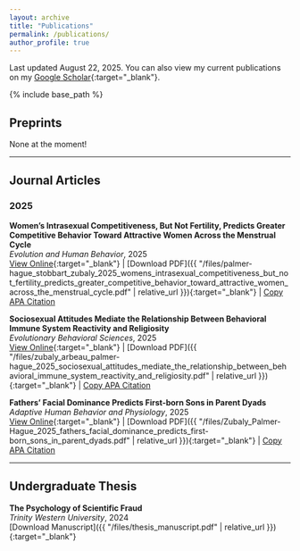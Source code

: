 ```yaml
---
layout: archive
title: "Publications"
permalink: /publications/
author_profile: true
---
```


Last updated August 22, 2025. You can also view my current publications on my [Google Scholar](https://scholar.google.com/citations?user=imQFC1cAAAAJ&hl=en){:target="_blank"}.

{% include base_path %}

## Preprints
None at the moment!

---
## Journal Articles

### 2025

**Women’s Intrasexual Competitiveness, But Not Fertility, Predicts Greater Competitive Behavior Toward Attractive Women Across the Menstrual Cycle** <br> *Evolution and Human Behavior*, 2025 <br> [View Online](https://doi.org/10.1016/j.evolhumbehav.2025.106760){:target="_blank"} | [Download PDF]({{ "/files/palmer-hague_stobbart_zubaly_2025_womens_intrasexual_competitiveness_but_not_fertility_predicts_greater_competitive_behavior_toward_attractive_women_across_the_menstrual_cycle.pdf" | relative_url }}){:target="_blank"} | 
<a href="#" onclick="copyCitation('citation1'); return false;">Copy APA Citation</a>  
<span id="citation1" style="display:none;">
Palmer-Hague, J., Stobbart, J., Zubaly, B. (2025). Women’s intrasexual competitiveness, but not fertility, predicts greater competitive behavior toward attractive women across the menstrual cycle. Evolution and Human Behavior, 46(6), 106760. https://doi.org/10.1016/j.evolhumbehav.2025.106760

**Sociosexual Attitudes Mediate the Relationship Between Behavioral Immune System Reactivity and Religiosity** <br> *Evolutionary Behavioral Sciences*, 2025 <br> [View Online](https://psycnet.apa.org/doi/10.1037/ebs0000388){:target="_blank"} | [Download PDF]({{ "/files/zubaly_arbeau_palmer-hague_2025_sociosexual_attitudes_mediate_the_relationship_between_behavioral_immune_system_reactivity_and_religiosity.pdf" | relative_url }}){:target="_blank"} | 
<a href="#" onclick="copyCitation('citation1'); return false;">Copy APA Citation</a>  
<span id="citation1" style="display:none;">
Zubaly, B., Arbeau, K., Palmer-Hague, J. (2025). Sociosexual Attitudes Mediate the Relationship Between Behavioral Immune System Reactivity and Religiosity. *Evolutionary Behavioral Sciences*, Online First Article. https://psycnet.apa.org/doi/10.1037/ebs0000388

**Fathers’ Facial Dominance Predicts First-born Sons in Parent Dyads** <br> *Adaptive Human Behavior and Physiology*, 2025 <br> [View Online](https://doi.org/10.1007/s40750-024-00254-1){:target="_blank"} | [Download PDF]({{ "/files/Zubaly_Palmer-Hague_2025_fathers_facial_dominance_predicts_first-born_sons_in_parent_dyads.pdf" | relative_url }}){:target="_blank"} | 
<a href="#" onclick="copyCitation('citation1'); return false;">Copy APA Citation</a>  
<span id="citation1" style="display:none;">
Zubaly, B., Palmer-Hague, J. (2025). Fathers’ facial dominance predicts first-born sons in parent dyads. *Adaptive Human Behavior and Physiology, 11*(1), 1. https://doi.org/10.1007/s40750-024-00254-1
</span>


---
## Undergraduate Thesis

**The Psychology of Scientific Fraud** <br> *Trinity Western University*, 2024 <br> [Download Manuscript]({{ "/files/thesis_manuscript.pdf" | relative_url }}){:target="_blank"}






<script>
  function copyCitation(id) {
    var citation = document.getElementById(id).textContent;
    navigator.clipboard.writeText(citation).then(function() {
      alert("Citation copied to clipboard.");
    }, function(err) {
      alert("Failed to copy citation.");
    });
  }
</script>